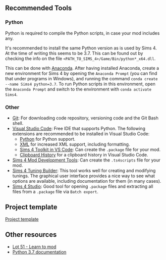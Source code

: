 ## Recommended Tools

### Python

Python is required to compile the Python scripts, in case your mod includes any.

It's recommended to install the same Python version as is used by Sims 4. At the time of writing this seems to be 3.7. This can be found out by checking the info on the file `<PATH_TO_SIMS_4>/Game/Bin/python*_x64.dll`.

This can be done with [Anaconda](https://www.anaconda.com/download/success). After having installed Anaconda, create a new environment for Sims 4 by opening the `Anaconda Prompt` (you can find that under programs in Windows), and running the command `conda create --name Sims4 python=3.7`. To run Python scripts in this environment, open the `Anaconda Prompt` and switch to the environment with `conda activate Sims4`.

### Other

- [Git](https://www.git-scm.com/): For downloading code repository, versioning code and the Git Bash shell.
- [Visual Studio Code](https://code.visualstudio.com/): Free IDE that supports Python. The following extensions are recommended to be installed in Visual Studio Code:
  - [Python](https://marketplace.visualstudio.com/items?itemName=ms-python.python) for Python support.
  - [XML](https://marketplace.visualstudio.com/items?itemName=redhat.vscode-xml) for increased XML support, including formatting.
  - [Sims 4 Toolkit in VS Code](https://vscode.sims4toolkit.com/): Can create the `.package` file for your mod.
  - [Clipboard History](https://marketplace.visualstudio.com/items?itemName=Anjali.clipboard-history) for a clipboard history in Visual Studio Code.
- [Sims 4 Mod Development Tools](https://github.com/SanjoSolutions/sims4-mod-development-tools): Can create the `.ts4scripts` file for your mod.
- [Sims 4 Tuning Builder](https://tdesc.lot51.cc/): This tool works well for creating and modifying tunings. The graphical user interface provides a nice way to see what options are available, including documentation for them (in many cases).
- [Sims 4 Studio](https://sims4studio.com/board/6/download-sims-studio-open-version): Good tool for opening `.package` files and extracting all files from a `.package` file via `Batch export`.

## Project template

[Project template](https://github.com/SanjoSolutions/sims4-mod-project-template)

## Other resources

- [Lot 51 - Learn to mod](https://lot51.cc/resources)
- [Python 3.7 documentation](https://docs.python.org/3.7/)
